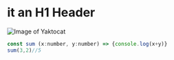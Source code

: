 # it an H1 Header 

![Image of Yaktocat](https://octodex.github.com/images/yaktocat.png)

``` javascript
const sum (x:number, y:number) => {console.log(x+y)}
sum(3,2)//5
```
